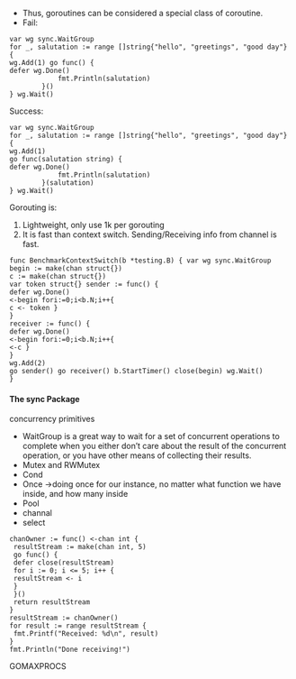 - Thus, goroutines can be considered a special class of coroutine.
- Fail:
```
var wg sync.WaitGroup
for _, salutation := range []string{"hello", "greetings", "good day"} {
wg.Add(1) go func() {
defer wg.Done()
            fmt.Println(salutation)
        }()
} wg.Wait()
```
Success:
```
var wg sync.WaitGroup
for _, salutation := range []string{"hello", "greetings", "good day"} {
wg.Add(1)
go func(salutation string) {
defer wg.Done()
            fmt.Println(salutation)
        }(salutation)
} wg.Wait()
```
Gorouting is:
1. Lightweight, only use 1k per gorouting
2. It is fast than context switch. Sending/Receiving info from channel is fast.
```
func BenchmarkContextSwitch(b *testing.B) { var wg sync.WaitGroup
begin := make(chan struct{})
c := make(chan struct{})
var token struct{} sender := func() {
defer wg.Done()
<-begin fori:=0;i<b.N;i++{
c <- token }
}
receiver := func() {
defer wg.Done()
<-begin fori:=0;i<b.N;i++{
<-c }
}
wg.Add(2)
go sender() go receiver() b.StartTimer() close(begin) wg.Wait()
}
```
#### The sync Package
concurrency primitives
- WaitGroup is a great way to wait for a set of concurrent operations to complete when you either don’t care about the result of the concurrent operation, or you have other means of collecting their results.
- Mutex and RWMutex
- Cond
- Once ->doing once for our instance, no matter what function we have inside, and how many inside
- Pool
- channal
- select

```
chanOwner := func() <-chan int {
 resultStream := make(chan int, 5)
 go func() {
 defer close(resultStream)
 for i := 0; i <= 5; i++ {
 resultStream <- i
 }
 }()
 return resultStream
}
resultStream := chanOwner()
for result := range resultStream {
 fmt.Printf("Received: %d\n", result)
}
fmt.Println("Done receiving!")
```

GOMAXPROCS

